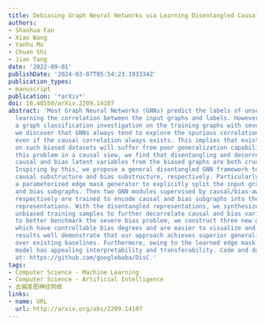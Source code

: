 ```yaml
---
title: Debiasing Graph Neural Networks via Learning Disentangled Causal Substructure
authors:
- Shaohua Fan
- Xiao Wang
- Yanhu Mo
- Chuan Shi
- Jian Tang
date: '2022-09-01'
publishDate: '2024-03-07T05:54:23.193334Z'
publication_types:
- manuscript
publication: '*arXiv*'
doi: 10.48550/arXiv.2209.14107
abstract: 'Most Graph Neural Networks (GNNs) predict the labels of unseen graphs by
  learning the correlation between the input graphs and labels. However, by presenting
  a graph classification investigation on the training graphs with severe bias, surprisingly,
  we discover that GNNs always tend to explore the spurious correlations to make decision,
  even if the causal correlation always exists. This implies that existing GNNs trained
  on such biased datasets will suffer from poor generalization capability. By analyzing
  this problem in a causal view, we find that disentangling and decorrelating the
  causal and bias latent variables from the biased graphs are both crucial for debiasing.
  Inspiring by this, we propose a general disentangled GNN framework to learn the
  causal substructure and bias substructure, respectively. Particularly, we design
  a parameterized edge mask generator to explicitly split the input graph into causal
  and bias subgraphs. Then two GNN modules supervised by causal/bias-aware loss functions
  respectively are trained to encode causal and bias subgraphs into their corresponding
  representations. With the disentangled representations, we synthesize the counterfactual
  unbiased training samples to further decorrelate causal and bias variables. Moreover,
  to better benchmark the severe bias problem, we construct three new graph datasets,
  which have controllable bias degrees and are easier to visualize and explain. Experimental
  results well demonstrate that our approach achieves superior generalization performance
  over existing baselines. Furthermore, owing to the learned edge mask, the proposed
  model has appealing interpretability and transferability. Code and data are available
  at: https://github.com/googlebaba/DisC.'
tags:
- Computer Science - Machine Learning
- Computer Science - Artificial Intelligence
- 去偏差图神经网络
links:
- name: URL
  url: http://arxiv.org/abs/2209.14107
---
```

